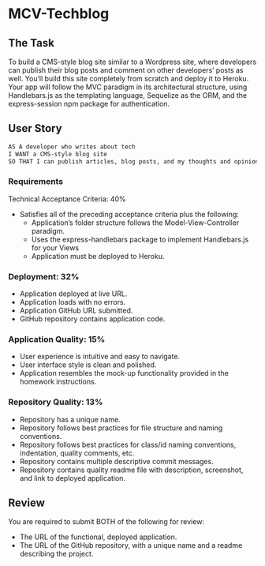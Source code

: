 # MCV-Techblog

## The Task
To build a CMS-style blog site similar to a Wordpress site, where developers can publish their blog posts and comment on other developers’ posts as well. You’ll build this site completely from scratch and deploy it to Heroku. Your app will follow the MVC paradigm in its architectural structure, using Handlebars.js as the templating language, Sequelize as the ORM, and the express-session npm package for authentication.

## User Story
```md
AS A developer who writes about tech
I WANT a CMS-style blog site
SO THAT I can publish articles, blog posts, and my thoughts and opinions
``` 

### Requirements
Technical Acceptance Criteria: 40%
* Satisfies all of the preceding acceptance criteria plus the following:
    * Application’s folder structure follows the Model-View-Controller paradigm.
    * Uses the express-handlebars package to implement Handlebars.js for your Views
    * Application must be deployed to Heroku.

### Deployment: 32%
* Application deployed at live URL.
* Application loads with no errors.
* Application GitHub URL submitted.
* GitHub repository contains application code.

### Application Quality: 15%
* User experience is intuitive and easy to navigate.
* User interface style is clean and polished.
* Application resembles the mock-up functionality provided in the homework instructions.

### Repository Quality: 13%
* Repository has a unique name.
* Repository follows best practices for file structure and naming conventions.
* Repository follows best practices for class/id naming conventions, indentation, quality comments, etc.
* Repository contains multiple descriptive commit messages.
* Repository contains quality readme file with description, screenshot, and link to deployed application.

## Review
You are required to submit BOTH of the following for review:
* The URL of the functional, deployed application.
* The URL of the GitHub repository, with a unique name and a readme describing the project.